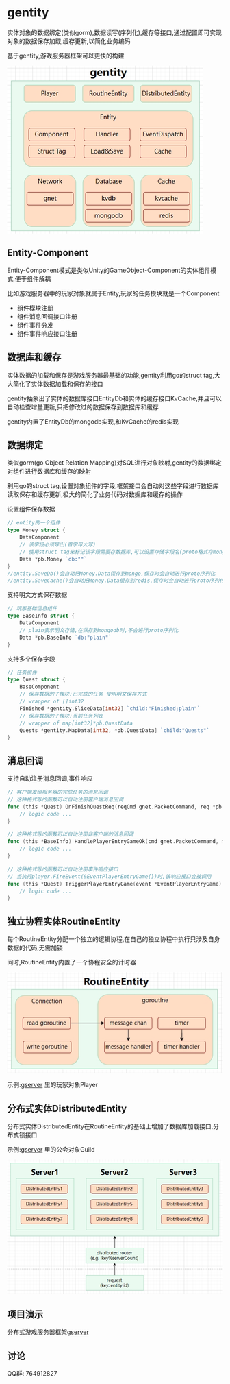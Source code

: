 # gentity
实体对象的数据绑定(类似gorm),数据读写(序列化),缓存等接口,通过配置即可实现对象的数据保存加载,缓存更新,以简化业务编码

基于gentity,游戏服务器框架可以更快的构建

![gentity](https://github.com/fish-tennis/doc/blob/master/imgs/gentity/gentity.png)

## Entity-Component
Entity-Component模式是类似Unity的GameObject-Component的实体组件模式,便于组件解耦

比如游戏服务器中的玩家对象就属于Entity,玩家的任务模块就是一个Component

- 组件模块注册
- 组件消息回调接口注册
- 组件事件分发
- 组件事件响应接口注册

## 数据库和缓存
实体数据的加载和保存是游戏服务器最基础的功能,gentity利用go的struct tag,大大简化了实体数据加载和保存的接口

gentity抽象出了实体的数据库接口EntityDb和实体的缓存接口KvCache,并且可以自动检查增量更新,只把修改过的数据保存到数据库和缓存

gentity内置了EntityDb的mongodb实现,和KvCache的redis实现

## 数据绑定
类似gorm(go Object Relation Mapping)对SQL进行对象映射,gentity的数据绑定对组件进行数据库和缓存的映射

利用go的struct tag,设置对象组件的字段,框架接口会自动对这些字段进行数据库读取保存和缓存更新,极大的简化了业务代码对数据库和缓存的操作

设置组件保存数据
```go
// entity的一个组件
type Money struct {
    DataComponent
    // 该字段必须导出(首字母大写)
    // 使用struct tag来标记该字段需要存数据库,可以设置存储字段名(proto格式存mongo时,使用全小写格式)
    Data *pb.Money `db:""`
}
//entity.SaveDb()会自动把Money.Data保存到mongo,保存时会自动进行proto序列化
//entity.SaveCache()会自动把Money.Data缓存到redis,保存时会自动进行proto序列化
```

支持明文方式保存数据
```go
// 玩家基础信息组件
type BaseInfo struct {
    DataComponent
    // plain表示明文存储,在保存到mongodb时,不会进行proto序列化
    Data *pb.BaseInfo `db:"plain"`
}
```

支持多个保存字段
```go
// 任务组件
type Quest struct {
    BaseComponent
    // 保存数据的子模块:已完成的任务 使用明文保存方式
    // wrapper of []int32
    Finished *gentity.SliceData[int32] `child:"Finished;plain"`
    // 保存数据的子模块:当前任务列表
    // wrapper of map[int32]*pb.QuestData
    Quests *gentity.MapData[int32, *pb.QuestData] `child:"Quests"`
}
```

## 消息回调
支持自动注册消息回调,事件响应
```go
// 客户端发给服务器的完成任务的消息回调
// 这种格式写的函数可以自动注册客户端消息回调
func (this *Quest) OnFinishQuestReq(reqCmd gnet.PacketCommand, req *pb.FinishQuestReq) {
	// logic code ...
}
```
```go
// 这种格式写的函数可以自动注册非客户端的消息回调
func (this *BaseInfo) HandlePlayerEntryGameOk(cmd gnet.PacketCommand, msg *pb.PlayerEntryGameOk) { 
	// logic code ...
}
```
```go
// 这种格式写的函数可以自动注册事件响应接口
// 当执行player.FireEvent(&EventPlayerEntryGame{})时,该响应接口会被调用
func (this *Quest) TriggerPlayerEntryGame(event *EventPlayerEntryGame) {
	// logic code ...
}
```

## 独立协程实体RoutineEntity
每个RoutineEntity分配一个独立的逻辑协程,在自己的独立协程中执行只涉及自身数据的代码,无需加锁

同时,RoutineEntity内置了一个协程安全的计时器

![routine entity](https://github.com/fish-tennis/doc/blob/master/imgs/gentity/routineentity.png)

示例:[gserver](https://github.com/fish-tennis/gserver) 里的玩家对象Player

## 分布式实体DistributedEntity
分布式实体DistributedEntity在RoutineEntity的基础上增加了数据库加载接口,分布式锁接口

示例:[gserver](https://github.com/fish-tennis/gserver) 里的公会对象Guild

![distributed entity](https://github.com/fish-tennis/doc/blob/master/imgs/gentity/distributedentity.png)

## 项目演示
分布式游戏服务器框架[gserver](https://github.com/fish-tennis/gserver)

## 讨论
QQ群: 764912827

